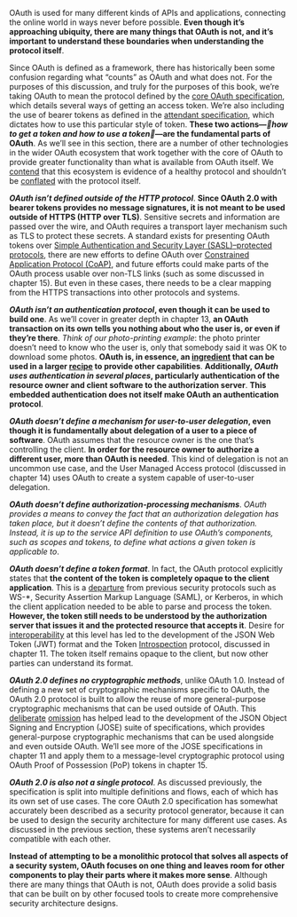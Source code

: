 OAuth is used for many different kinds of APIs and applications, connecting the online world in ways never before possible. **Even though it’s approaching ubiquity, there are many things that OAuth is not, and it’s important to understand these boundaries when understanding the protocol itself**.

Since OAuth is defined as a framework, there has historically been some confusion regarding what “counts” as OAuth and what does not. For the purposes of this discussion, and truly for the purposes of this book, we’re taking OAuth to mean the protocol defined by the [core OAuth specification](https://tools.ietf.org/html/rfc6749), which details several ways of getting an access token. We’re also including the use of bearer tokens as defined in the [attendant specification](https://tools.ietf.org/html/rfc6750), which dictates how to use this particular style of token. **These two actions—*:key:how to get a token and how to use a token:key:*—are the fundamental parts of OAuth**. As we’ll see in this section, there are a number of other technologies in the wider OAuth ecosystem that work together with the core of OAuth to provide greater functionality than what is available from OAuth itself. We [contend](https://dictionary.cambridge.org/us/dictionary/english/contend) that this ecosystem is evidence of a healthy protocol and shouldn’t be [conflated](https://dictionary.cambridge.org/us/dictionary/english/conflate) with the protocol itself.

***OAuth isn’t defined outside of the HTTP protocol***. **Since OAuth 2.0 with bearer tokens provides no message signatures, it is not meant to be used outside of HTTPS (HTTP over TLS)**. Sensitive secrets and information are passed over the wire, and OAuth requires a transport layer mechanism such as TLS to protect these secrets. A standard exists for presenting OAuth tokens over [Simple Authentication and Security Layer (SASL)–protected protocols](https://tools.ietf.org/html/rfc7628), there are new efforts to define OAuth over [Constrained Application Protocol (CoAP)](https://tools.ietf.org/html/draft-ietf-ace-oauth-authz), and future efforts could make parts of the OAuth process usable over non-TLS links (such as some discussed in chapter 15). But even in these cases, there needs to be a clear mapping from the HTTPS transactions into other protocols and systems.

***OAuth isn’t an authentication protocol*, even though it can be used to build one**. As we’ll cover in greater depth in chapter 13, **an OAuth transaction on its own tells you nothing about who the user is, or even if they’re there**. *Think of our photo-printing example*: the photo printer doesn’t need to know who the user is, only that somebody said it was OK to download some photos. **OAuth is, in essence, an [ingredient](https://dictionary.cambridge.org/us/dictionary/english/ingredient) that can be used in a larger [recipe](https://dictionary.cambridge.org/us/dictionary/english/recipe) to provide other capabilities**. **Additionally, *OAuth uses authentication in several places*, particularly authentication of the resource owner and client software to the authorization server**. **This embedded authentication does not itself make OAuth an authentication protocol**.

***OAuth doesn’t define a mechanism for user-to-user delegation*, even though it is fundamentally about delegation of a user to a piece of software**. OAuth assumes that the resource owner is the one that’s controlling the client. **In order for the resource owner to authorize a different user, more than OAuth is needed**. This kind of delegation is not an uncommon use case, and the User Managed Access protocol (discussed in chapter 14) uses OAuth to create a system capable of user-to-user delegation.

***OAuth doesn’t define authorization-processing mechanisms***. *OAuth provides a means to convey the fact that an authorization delegation has taken place, but it doesn’t define the contents of that authorization. Instead, it is up to the service API definition to use OAuth’s components, such as scopes and tokens, to define what actions a given token is applicable to*.

***OAuth doesn’t define a token format***. In fact, the OAuth protocol explicitly states that **the content of the token is completely opaque to the client application**. This is a [departure](https://dictionary.cambridge.org/us/dictionary/english/departure) from previous security protocols such as WS-*, Security Assertion Markup Language (SAML), or Kerberos, in which the client application needed to be able to parse and process the token. **However, the token still needs to be understood by the authorization server that issues it and the protected resource that accepts it**. Desire for [interoperability](https://dictionary.cambridge.org/us/dictionary/english/interoperability) at this level has led to the development of the JSON Web Token (JWT) format and the Token [Introspection](https://dictionary.cambridge.org/us/dictionary/english/introspection) protocol, discussed in chapter 11. The token itself remains opaque to the client, but now other parties can understand its format.

***OAuth 2.0 defines no cryptographic methods***, unlike OAuth 1.0. Instead of defining a new set of cryptographic mechanisms specific to OAuth, the OAuth 2.0 protocol is built to allow the reuse of more general-purpose cryptographic mechanisms that can be used outside of OAuth. This [deliberate](https://dictionary.cambridge.org/us/dictionary/english/deliberate) [omission](https://dictionary.cambridge.org/us/dictionary/english/omission) has helped lead to the development of the JSON Object Signing and Encryption (JOSE) suite of specifications, which provides general-purpose cryptographic mechanisms that can be used alongside and even outside OAuth. We’ll see more of the JOSE specifications in chapter 11 and apply them to a message-level cryptographic protocol using OAuth Proof of Possession (PoP) tokens in chapter 15.

***OAuth 2.0 is also not a single protocol***. As discussed previously, the specification is split into multiple definitions and flows, each of which has its own set of use cases. The core OAuth 2.0 specification has somewhat accurately been described as a security protocol generator, because it can be used to design the security architecture for many different use cases. As discussed in the previous section, these systems aren’t necessarily compatible with each other.

**Instead of attempting to be a monolithic protocol that solves all aspects of a security system, OAuth focuses on one thing and leaves room for other components to play their parts where it makes more sense**. Although there are many things that OAuth is not, OAuth does provide a solid basis that can be built on by other focused tools to create more comprehensive security architecture designs.